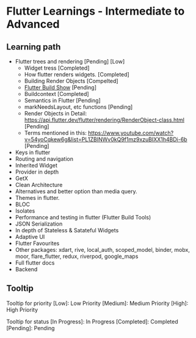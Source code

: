 # Flutter Learnings - Intermediate to Advanced

## Learning path

- Flutter trees and rendering [Pending] [Low]
  - Widget tress [Completed]
  - How flutter renders widgets. [Completed]
  - Building Render Objects [Compelted]
  - [Flutter Build Show](<https://www.youtube.com/playlist?list=PLjxrf2q8roU0WrDTm4tUB430Mja7dQEVP>) [Pending]
  - Buildcontext [Completed]
  - Semantics in Flutter [Pending]
  - markNeedsLayout, etc functions [Pending]
  - Render Objects in Detail: <https://api.flutter.dev/flutter/rendering/RenderObject-class.html> [Pending]
  - Terms mentioned in this: <https://www.youtube.com/watch?v=54yoCqkew6g&list=PL1ZBINWv0kQ9f1mz9xzuBIXX1h4BDi-6b> [Pending]
- Keys in flutter
- Routing and navigation
- Inherited Widget
- Provider in depth
- GetX
- Clean Architecture
- Alternatives and better option than media query.
- Themes in flutter.
- BLOC
- Isolates
- Performance and testing in flutter (Flutter Build Tools)
- JSON Serialization
- In depth of Stateless & Satateful Widgets
- Adaptive UI
- Flutter Favourites
- Other packages: xdart, rive, local_auth, scoped_model, binder, mobx, moor, flare_flutter, redux, riverpod, google_maps
- Full flutter docs
- Backend

## Tooltip

Tooltip for priority
[Low]: Low Priority
[Medium]: Medium Priority
[High]: High Priority

Tooltip for status
[In Progress]: In Progress
[Completed]: Completed
[Pending]: Pending
